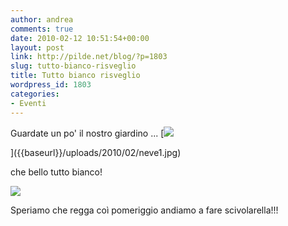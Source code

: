 ```yaml
---
author: andrea
comments: true
date: 2010-02-12 10:51:54+00:00
layout: post
link: http://pilde.net/blog/?p=1803
slug: tutto-bianco-risveglio
title: Tutto bianco risveglio
wordpress_id: 1803
categories:
- Eventi
---
```


Guardate un po' il nostro giardino ... [![]({{baseurl}}/uploads/2010/02/neve1.jpg)


]({{baseurl}}/uploads/2010/02/neve1.jpg)




che bello tutto bianco!

![]({{baseurl}}/uploads/2010/02/neve2.jpg)




Speriamo che regga coì pomeriggio andiamo a fare scivolarella!!!
